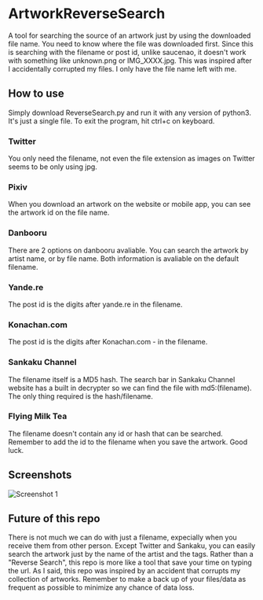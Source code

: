 # ArtworkReverseSearch
A tool for searching the source of an artwork just by using the downloaded file name. You need to know where the file was downloaded first. Since this is searching with the filename or post id, unlike saucenao, it doesn't work with something like unknown.png or IMG_XXXX.jpg.
This was inspired after I accidentally corrupted my files. I only have the file name left with me.
## How to use
Simply download ReverseSearch.py and run it with any version of python3. It's just a single file. To exit the program, hit ctrl+c on keyboard.
### Twitter
You only need the filename, not even the file extension as images on Twitter seems to be only using jpg.
### Pixiv
When you download an artwork on the website or mobile app, you can see the artwork id on the file name.
### Danbooru
There are 2 options on danbooru avaliable. You can search the artwork by artist name, or by file name. Both information is avaliable on the default filename.
### Yande.re
The post id is the digits after yande.re in the filename.
### Konachan.com
The post id is the digits after Konachan.com - in the filename.
### Sankaku Channel
The filename itself is a MD5 hash. The search bar in Sankaku Channel website has a built in decrypter so we can find the file with md5:(filename). The only thing required is the hash/filename.
### Flying Milk Tea
The filename doesn't contain any id or hash that can be searched. Remember to add the id to the filename when you save the artwork. Good luck.
## Screenshots
![Screenshot 1](https://cdn.discordapp.com/attachments/744149045114568704/992158541903302816/unknown.png)
## Future of this repo
There is not much we can do with just a filename, expecially when you receive them from other person. Except Twitter and Sankaku, you can easily search the artwork just by the name of the artist and the tags. Rather than a "Reverse Search", this repo is more like a tool that save your time on typing the url. As I said, this repo was inspired by an accident that corrupts my collection of artworks. Remember to make a back up of your files/data as frequent as possible to minimize any chance of data loss.
